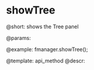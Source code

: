 showTree
=============


@short:
	shows the Tree panel

@params:



@example:
fmanager.showTree();

@template:	api_method
@descr:

